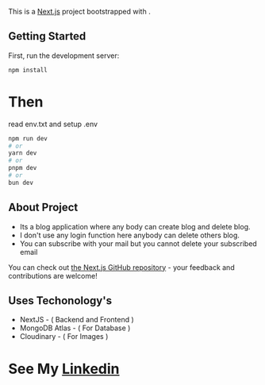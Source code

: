 This is a [Next.js](https://nextjs.org) project bootstrapped with .

## Getting Started

First, run the development server:

```bash
npm install
```
# Then 
read env.txt  and setup .env


```bash
npm run dev
# or
yarn dev
# or
pnpm dev
# or
bun dev
```



## About Project


- Its a blog application where any body can create blog and delete blog. 
- I don't use any login function here anybody can delete others blog.
- You can subscribe with your mail but you cannot delete your subscribed email

You can check out [the Next.js GitHub repository](https://github.com/vercel/next.js) - your feedback and contributions are welcome!

## Uses Techonology's

- NextJS - ( Backend and Frontend )
- MongoDB Atlas - ( For Database )
- Cloudinary - ( For Images )

# See My  [Linkedin](https://www.linkedin.com/in/full-stack-palak-a05510208/)
